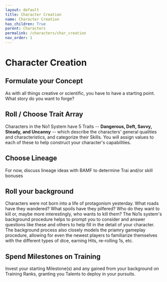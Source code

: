 ```yaml
---
layout: default
title: Character Creation
name: Character Creation
has_children: True
parent: Characters
permalink: /characters/char_creation
nav_order: 1
---
```


# Character Creation

## Formulate your Concept
As with all things creative or scientific, you have to have a starting point.  What story do you want to forge?

## Roll / Choose Trait Array
Characters in the No1 System have 5 Traits -- **Dangerous, Deft, Savvy, Steady, and Uncanny** -- which describe the characters' general qualities and characteristics, and categorize their Skills.  You will assign values to each of these to help construct your character's capabilities.


## Choose Lineage
For now, discuss lineage ideas with BAMF to determine Trai and/or skill bonuses

## Roll your background
Characters were not born into a life of protagonism yesterday.  What roads have they wandered?  What spoils have they pilfered?  Who do they want to kill or, maybe more interestingly, who wants to kill them?  The No1s system's background procedure helps to prompt you to consider and answer questions like these and others to help fill in the detail of your character.
The background process also closely models the priamry gameplay procedure, allowing for even the newest players to familiarize themselves with the different types of dice, earning Hits, re-rolling 1s, etc.

## Spend Milestones on Training
Invest your starting Milestone(s) and any gained from your background on Training Ranks, granting you Talents to deploy in your pursuits.
